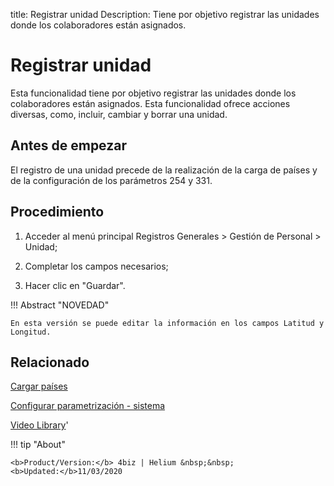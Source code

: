 title: Registrar unidad
Description: Tiene por objetivo registrar las unidades donde los colaboradores están asignados.
# Registrar unidad

Esta funcionalidad tiene por objetivo registrar las unidades donde los colaboradores están asignados.
Esta funcionalidad ofrece acciones diversas, como, incluir, cambiar y borrar una unidad.

Antes de empezar
----------------

El registro de una unidad precede de la realización de la carga de países y de
la configuración de los parámetros 254 y 331.

Procedimiento
-------------

1.  Acceder al menú principal Registros Generales \> Gestión de Personal \>
    Unidad;

2.  Completar los campos necesarios;

3.  Hacer clic en "Guardar".

!!! Abstract "NOVEDAD"

    En esta versión se puede editar la información en los campos Latitud y
    Longitud.


Relacionado
-----------

[Cargar países](/es-es/4biz-helium/platform-administration/region-and-language/load-countries.html)

[Configurar parametrización - sistema](/es-es/4biz-helium/platform-administration/parameters-list/configure-parametrization-system.html)

<i class='fa fa-youtube-play  fa-2x' style='color:#97ce17;vertical-align: middle;'> </i> [Video Library](https://www.youtube.com/playlist?list=PLB5qK2uzf2ROwgzOQev5pGYCVesY4iH8v)'

!!! tip "About"

    <b>Product/Version:</b> 4biz | Helium &nbsp;&nbsp;
    <b>Updated:</b>11/03/2020
